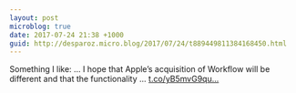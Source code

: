 ```yaml
---
layout: post
microblog: true
date: 2017-07-24 21:38 +1000
guid: http://desparoz.micro.blog/2017/07/24/t889449811384168450.html
---
```

Something I like: … 
 I hope that Apple’s acquisition of Workflow will be different and that the functionality ... [t.co/yB5mvG9qu...](https://t.co/yB5mvG9quz)
